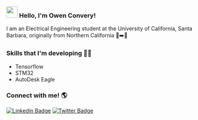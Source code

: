 ### <img src="https://media.giphy.com/media/hvRJCLFzcasrR4ia7z/giphy.gif" width="30px"> Hello, I'm Owen Convery!

I am an Electrical Engineering student at the University of California, Santa Barbara, originally from Northern California 🌲➡️🌴

### Skills that I'm developing 👨‍💻

- Tensorflow
- STM32
- AutoDesk Eagle

### Connect with me! 🌎

[![Linkedin Badge](https://img.shields.io/badge/-LinkedIn-blue?style=flat-square&logo=Linkedin&logoColor=white&link=https://www.linkedin.com/in/harshkumarkhatri/)](https://www.linkedin.com/in/owen-convery/)  [![Twitter Badge](https://img.shields.io/badge/-Twitter-1ca0f1?style=flat-square&labelColor=1ca0f1&logo=twitter&logoColor=white&link=https://twitter.com/_diogorodrigues)](https://twitter.com/OwenConvery)
